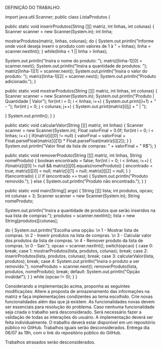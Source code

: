 DEFINIÇÃO DO TRABALHO:

import java.util.Scanner;
public class ListaProdutos {

public static void inserirProdutos(String [][] matriz, int linhas, int colunas) {
Scanner scanner = new Scanner(System.in);
int linha;

mostrarProdutos(matriz, linhas, colunas);
do {
System.out.println("Informe onde você deseja inserir o produto com valores de 1 à " + linhas);
linha = scanner.nextInt();
} while(linha < 1 || linha > linhas);

System.out.println("Insira o nome do produto: ");
matriz[linha-1][0] = scanner.next();
System.out.println("Insira a quantidade de produtos: ");
matriz[linha-1][1] = scanner.next();
System.out.println("Insira o valor do produto: ");
matriz[linha-1][2] = scanner.next();
System.out.println("Produto adicionado.");
}

public static void mostrarProdutos(String [][] matriz, int linhas, int colunas) {
Scanner scanner = new Scanner(System.in);
System.out.println("Produto | Quantidade | Valor");
for(int i = 0; i < linhas; i++) {
System.out.print((i+1) + " - ");
for(int j = 0; j < colunas; j++) {
System.out.print(matriz[i][j] + " | ");

}
System.out.println();
}
}

public static void calcularValor(String [][] matriz, int linhas) {
Scanner scanner = new Scanner(System.in);
Float valorFinal = 0.0f;
for(int i = 0; i < linhas; i++) {
if(matriz[i][0] != null) {
valorFinal = valorFinal + Float.parseFloat(matriz[i][1]) * Float.parseFloat(matriz[i][2]);
}
}
System.out.println("Valor final da lista de compras: " + valorFinal + " R$");
}

public static void removerProduto(String [][] matriz, int linhas, String nomeProduto) {
boolean encontrado = false;
for(int i = 0; i < linhas; i++) {
if(matriz[i][0] != null && matriz[i][0].equals(nomeProduto)) {
encontrado = true;
matriz[i][0] = null;
matriz[i][1] = null;
matriz[i][2] = null;
}
}
if(encontrado) { // if (encontrado == true) {
System.out.println("Produto removido.");
} else {
System.out.println("Produto não encontrado.");
}
}



public static void main(String[] args) {
String [][] lista;
int produtos, opcao;
int colunas = 3;
Scanner scanner = new Scanner(System.in);
String nomeProduto;

System.out.println("Insira a quantidade de produtos que serão inseridos na sua lista de compras:");
produtos = scanner.nextInt();
lista = new String[produtos][colunas];

do {
System.out.println("Escolha uma opção: \n 1 - Mostrar lista de compras. \n 2 - Inserir produtos na lista de compras. \n 3 - Calcular valor dos produtos da lista de compras. \n 4 - Remover produto da lista de compras. \n 0 - Sair.");
opcao = scanner.nextInt();
switch(opcao) {
case 0:
break;
case 1:
mostrarProdutos(lista, produtos, colunas);
break;
case 2:
inserirProdutos(lista, produtos, colunas);
break;
case 3:
calcularValor(lista, produtos);
break;
case 4:
System.out.println("Insira o produto a ser removido.");
nomeProduto = scanner.next();
removerProduto(lista, produtos, nomeProduto);
break;
default:
System.out.println("Opção inválida!");
}
} while (opcao != 0);
}
}

Considerando a implementação acima, proponha as seguintes modificações:
Altere a proposta de armazenamento das informações na matriz e faça implementações condizentes ao tema escolhido.
Crie novas funcionalidades além das que já existem. As funcionalidades novas devem ser essenciais para resolução do problema. Caso nenhuma funcionalidade seja criada o trabalho será desconsiderado.
Será necessário fazer a validação de todas as interações do usuário.
A implementação deverá ser feita individualmente.
O trabalho deverá estar disponível em um repositório público no GitHub.
Trabalhos iguais serão desconsiderados.
Entrega dia 06/07 às 19h, com o link do repositório público do GitHub.

Trabalhos atrasados serão desconsiderados.